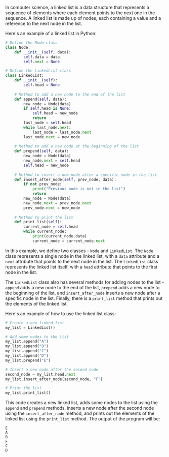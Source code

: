 In computer science, a linked list is a data structure that represents a sequence of elements where each element points to the next one in the sequence. A linked list is made up of nodes, each containing a value and a reference to the next node in the list.

Here's an example of a linked list in Python:

```Python
# Define the Node class
class Node:
    def __init__(self, data):
        self.data = data
        self.next = None

# Define the LinkedList class
class LinkedList:
    def __init__(self):
        self.head = None
    
    # Method to add a new node to the end of the list
    def append(self, data):
        new_node = Node(data)
        if self.head is None:
            self.head = new_node
            return
        last_node = self.head
        while last_node.next:
            last_node = last_node.next
        last_node.next = new_node
    
    # Method to add a new node at the beginning of the list
    def prepend(self, data):
        new_node = Node(data)
        new_node.next = self.head
        self.head = new_node
    
    # Method to insert a new node after a specific node in the list
    def insert_after_node(self, prev_node, data):
        if not prev_node:
            print("Previous node is not in the list")
            return
        new_node = Node(data)
        new_node.next = prev_node.next
        prev_node.next = new_node
    
    # Method to print the list
    def print_list(self):
        current_node = self.head
        while current_node:
            print(current_node.data)
            current_node = current_node.next
```

In this example, we define two classes - `Node` and `LinkedList`. The `Node` class represents a single node in the linked list, with a `data` attribute and a `next` attribute that points to the next node in the list. The `LinkedList` class represents the linked list itself, with a `head` attribute that points to the first node in the list.

The `LinkedList` class also has several methods for adding nodes to the list - `append` adds a new node to the end of the list, `prepend` adds a new node to the beginning of the list, and `insert_after_node` inserts a new node after a specific node in the list. Finally, there is a `print_list` method that prints out the elements of the linked list.

Here's an example of how to use the linked list class:

```Python
# Create a new linked list
my_list = LinkedList()

# Add some nodes to the list
my_list.append("A")
my_list.append("B")
my_list.append("C")
my_list.append("D")
my_list.prepend("E")

# Insert a new node after the second node
second_node = my_list.head.next
my_list.insert_after_node(second_node, "F")

# Print the list
my_list.print_list()
```

This code creates a new linked list, adds some nodes to the list using the `append` and `prepend` methods, inserts a new node after the second node using the `insert_after_node` method, and prints out the elements of the linked list using the `print_list` method. The output of the program will be:

```
E
A
B
F
C
D
```